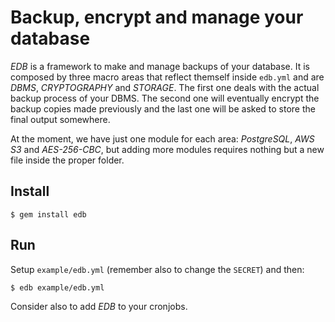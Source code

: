 # Backup, encrypt and manage your database

*EDB* is a framework to make and manage backups of your database.
It is composed by three macro areas that reflect themself inside `edb.yml` and are *DBMS*, *CRYPTOGRAPHY* and *STORAGE*.
The first one deals with the actual backup process of your DBMS. The second one will eventually encrypt the backup copies made previously and the last one will be asked to store the final output somewhere.

At the moment, we have just one module for each area: *PostgreSQL*, *AWS S3* and *AES-256-CBC*, but adding more modules requires nothing but a new file inside the proper folder.

## Install
`$ gem install edb`

## Run
Setup `example/edb.yml` (remember also to change the `SECRET`) and then:

`$ edb example/edb.yml`

Consider also to add *EDB* to your cronjobs.
